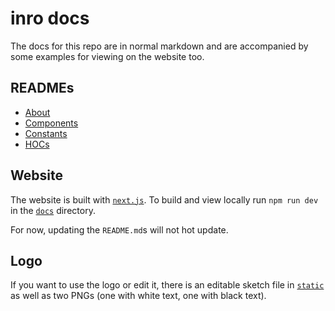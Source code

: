 # inro docs

The docs for this repo are in normal markdown and are accompanied by some
examples for viewing on the website too.

## READMEs

*   [About](./about/)
*   [Components](./components/)
*   [Constants](./constants/)
*   [HOCs](./hocs/)

## Website

The website is built with [`next.js`](https://github.com/zeit/next.js/). To
build and view locally run `npm run dev` in the [`docs`](./) directory.

For now, updating the `README.md`s will not hot update.

## Logo

If you want to use the logo or edit it, there is an editable sketch file in
[`static`](./static) as well as two PNGs (one with white text, one with black
text).
